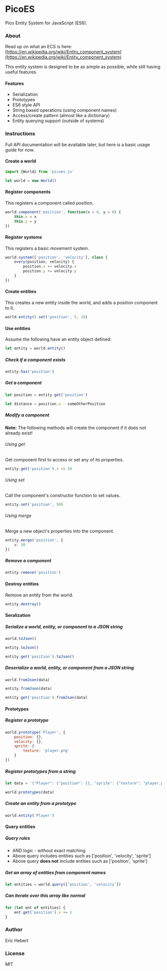 # PicoES
Pico Entity System for JavaScript (ES6).

### About
Read up on what an ECS is here: [https://en.wikipedia.org/wiki/Entity_component_system](https://en.wikipedia.org/wiki/Entity_component_system)

This entity system is designed to be as simple as possible, while still having useful features.

#### Features

* Serialization
* Prototypes
* ES6 style API
* String based operations (using component names)
* Access/create pattern (almost like a dictionary)
* Entity querying support (outside of systems)

### Instructions
Full API documentation will be available later, but here is a basic usage guide for now.


#### Create a world

```javascript
import {World} from 'picoes.js'

let world = new World()
```

#### Register components

This registers a component called position.

```javascript
world.component('position', function(x = 0, y = 0) {
	this.x = x
	this.y = y
})
```

#### Register systems

This registers a basic movement system.

```javascript
world.system(['position', 'velocity'], class {
	every(position, velocity) {
		position.x += velocity.x
		position.y += velocity.y
	}
})
```

#### Create entities

This creates a new entity inside the world, and adds a position component to it.

```javascript
world.entity().set('position', 5, 10)
```

#### Use entities

Assume the following have an entity object defined:
```javascript
let entity = world.entity()
```

##### Check if a component exists

```javascript
entity.has('position')
```

##### Get a component

```javascript
let position = entity.get('position')

let distance = position.x - someOtherPosition
```

##### Modify a component

**Note:** The following methods will create the component if it does not already exist!

###### Using get

Get component first to access or set any of its properties.

```javascript
entity.get('position').x += 50
```

###### Using set

Call the component's constructor function to set values.

```javascript
entity.set('position', 50)
```

###### Using merge

Merge a new object's properties into the component.

```javascript
entity.merge('position', {
	x: 50
})
```

##### Remove a component

```javascript
entity.remove('position')
```

#### Destroy entities

Remove an entity from the world.

```javascript
entity.destroy()
```

#### Seralization

##### Serialize a world, entity, or component to a JSON string
```javascript
world.toJson()

entity.toJson()

entity.get('position').toJson()
```

##### Deserialize a world, entity, or component from a JSON string
```javascript
world.fromJson(data)

entity.fromJson(data)

entity.get('position').fromJson(data)
```

#### Prototypes

##### Register a prototype
```javascript
world.prototype('Player', {
	position: {},
	velocity: {},
	sprite: {
		texture: 'player.png'
	}
})
```

##### Register prototypes from a string
```javascript
let data = '{"Player": {"position": {}, "sprite": {"texture": "player.png"}}}'

world.prototypes(data)
```

##### Create an entity from a prototype
```javascript
world.entity('Player')
```

#### Query entities

##### Query rules

* AND logic - without exact matching
* Above query includes entities such as ['position', 'velocity', 'sprite']
* Above query **does not** include entities such as ['position', 'sprite']

##### Get an array of entities from component names
```javascript
let entities = world.query(['position', 'velocity'])
```

##### Can iterate over this array like normal
```javascript
for (let ent of entities) {
	ent.get('position').x += 1
}
```


### Author
Eric Hebert

### License
MIT
